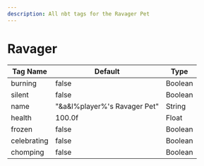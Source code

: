 ```yaml
---
description: All nbt tags for the Ravager Pet
---
```



# Ravager

| Tag Name     | Default                                                            | Type                                         |
| - | - | - |
| burning | false | Boolean |
| silent | false | Boolean |
| name | "&a&l%player%'s Ravager Pet" | String |
| health | 100.0f | Float |
| frozen | false | Boolean |
| celebrating | false | Boolean |
| chomping | false | Boolean |
